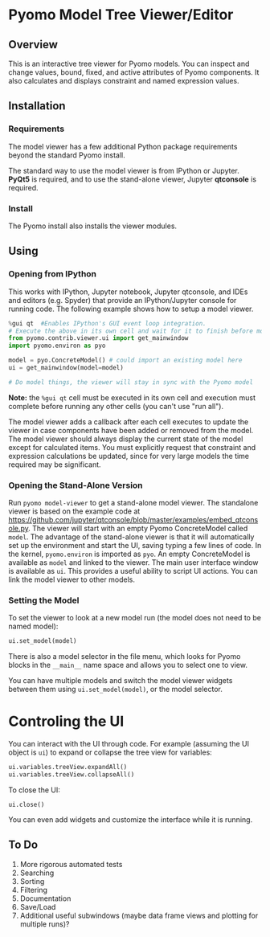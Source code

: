 # Pyomo Model Tree Viewer/Editor

## Overview
This is an interactive tree viewer for Pyomo models.  You can inspect and change
values, bound, fixed, and active attributes of Pyomo components.  It also
calculates and displays constraint and named expression values.

## Installation

### Requirements

The model viewer has a few additional Python package requirements beyond the
standard Pyomo install.

The standard way to use the model viewer is from IPython or Jupyter. **PyQt5**
is required, and to use the stand-alone viewer, Jupyter **qtconsole** is
required.

### Install

The Pyomo install also installs the viewer modules.

## Using

### Opening from IPython

This works with IPython, Jupyter notebook, Jupyter qtconsole, and IDEs and
editors (e.g. Spyder) that provide an IPython/Jupyter console for running code.
The following example shows how to setup a model viewer.

```python
%gui qt  #Enables IPython's GUI event loop integration.
# Execute the above in its own cell and wait for it to finish before moving on.
from pyomo.contrib.viewer.ui import get_mainwindow
import pyomo.environ as pyo

model = pyo.ConcreteModel() # could import an existing model here
ui = get_mainwindow(model=model)

# Do model things, the viewer will stay in sync with the Pyomo model
```

**Note:** the ```%gui qt``` cell must be executed in its own cell and execution
must complete before running any other cells (you can't use "run all").

The model viewer adds a callback after each cell executes to update the viewer
in case components have been added or removed from the model. The model viewer
should always display the current state of the model except for calculated
items.  You must explicitly request that constraint and expression calculations
be updated, since for very large models the time required may be significant.

### Opening the Stand-Alone Version

Run ```pyomo model-viewer``` to get a stand-alone model viewer. The standalone
viewer is based on the example code at
https://github.com/jupyter/qtconsole/blob/master/examples/embed_qtconsole.py.
The viewer will start with an empty Pyomo ConcreteModel called ```model```. The
advantage of the stand-alone viewer is that it will automatically set up the
environment and start the UI, saving typing a few lines of code. In the kernel,
``pyomo.environ`` is imported as ```pyo```. An empty ConcreteModel is available
as ```model``` and linked to the viewer. The main user interface window is
available as ```ui```.  This provides a useful ability to script UI actions.
You can link the model viewer to other models.

### Setting the Model

To set the viewer to look at a new model run (the model does not need to be
  named model):

```python
ui.set_model(model)
```

There is also a model selector in the file menu, which looks for Pyomo blocks in
the ```__main__``` name space and allows you to select one to view.

You can have multiple models and switch the model viewer widgets between them
using ```ui.set_model(model)```, or the model selector.

# Controling the UI

You can interact with the UI through code. For example (assuming the UI object
is ```ui```) to expand or collapse the tree view for variables:

```python
ui.variables.treeView.expandAll()
ui.variables.treeView.collapseAll()
```

To close the UI:

```
ui.close()
```

You can even add widgets and customize the interface while it is running.

## To Do

1. More rigorous automated tests
2. Searching
3. Sorting
4. Filtering
5. Documentation
6. Save/Load
7. Additional useful subwindows (maybe data frame views and plotting for
  multiple runs)?
